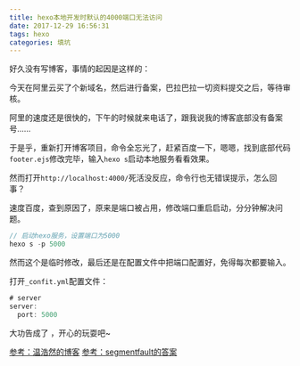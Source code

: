 ```yaml
---
title: hexo本地开发时默认的4000端口无法访问
date: 2017-12-29 16:56:31
tags: hexo
categories: 填坑
---
```


好久没有写博客，事情的起因是这样的：

今天在阿里云买了个新域名，然后进行备案，巴拉巴拉一切资料提交之后，等待审核。

阿里的速度还是很快的，下午的时候就来电话了，跟我说我的博客底部没有备案号……

<!-- more -->

于是乎，重新打开博客项目，命令全忘光了，赶紧百度一下，嗯嗯，找到底部代码`footer.ejs`修改完毕，输入`hexo s`启动本地服务看看效果。

然而打开`http://localhost:4000/`死活没反应，命令行也无错误提示，怎么回事？

速度百度，查到原因了，原来是端口被占用，修改端口重启启动，分分钟解决问题。

```javascript
// 启动hexo服务，设置端口为5000
hexo s -p 5000
```

然而这个是临时修改，最后还是在配置文件中把端口配置好，免得每次都要输入。

打开`_confit.yml`配置文件：

```javascript
# server
server:
  port: 5000
```

大功告成了 ，开心的玩耍吧~

[参考：温浩然的博客](http://blog.csdn.net/u012246342/article/details/51543370)
[参考：segmentfault的答案](https://segmentfault.com/q/1010000008546859?_ea=1678427)